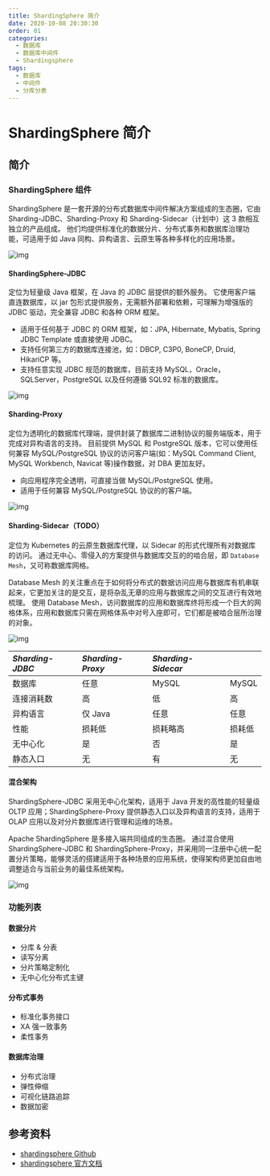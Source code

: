 ```yaml
---
title: ShardingSphere 简介
date: 2020-10-08 20:30:30
order: 01
categories:
  - 数据库
  - 数据库中间件
  - Shardingsphere
tags:
  - 数据库
  - 中间件
  - 分库分表
---
```


# ShardingSphere 简介

## 简介

### ShardingSphere 组件

ShardingSphere 是一套开源的分布式数据库中间件解决方案组成的生态圈，它由 Sharding-JDBC、Sharding-Proxy 和 Sharding-Sidecar（计划中）这 3 款相互独立的产品组成。 他们均提供标准化的数据分片、分布式事务和数据库治理功能，可适用于如 Java 同构、异构语言、云原生等各种多样化的应用场景。

![img](https://raw.githubusercontent.com/dunwu/images/dev/snap/20201008151613.png)

#### ShardingSphere-JDBC

定位为轻量级 Java 框架，在 Java 的 JDBC 层提供的额外服务。 它使用客户端直连数据库，以 jar 包形式提供服务，无需额外部署和依赖，可理解为增强版的 JDBC 驱动，完全兼容 JDBC 和各种 ORM 框架。

- 适用于任何基于 JDBC 的 ORM 框架，如：JPA, Hibernate, Mybatis, Spring JDBC Template 或直接使用 JDBC。
- 支持任何第三方的数据库连接池，如：DBCP, C3P0, BoneCP, Druid, HikariCP 等。
- 支持任意实现 JDBC 规范的数据库，目前支持 MySQL，Oracle，SQLServer，PostgreSQL 以及任何遵循 SQL92 标准的数据库。

![img](https://raw.githubusercontent.com/dunwu/images/dev/snap/20201008151213.png)

#### Sharding-Proxy

定位为透明化的数据库代理端，提供封装了数据库二进制协议的服务端版本，用于完成对异构语言的支持。 目前提供 MySQL 和 PostgreSQL 版本，它可以使用任何兼容 MySQL/PostgreSQL 协议的访问客户端(如：MySQL Command Client, MySQL Workbench, Navicat 等)操作数据，对 DBA 更加友好。

- 向应用程序完全透明，可直接当做 MySQL/PostgreSQL 使用。
- 适用于任何兼容 MySQL/PostgreSQL 协议的的客户端。

![img](https://raw.githubusercontent.com/dunwu/images/dev/snap/20201008151434.png)

#### Sharding-Sidecar（TODO）

定位为 Kubernetes 的云原生数据库代理，以 Sidecar 的形式代理所有对数据库的访问。 通过无中心、零侵入的方案提供与数据库交互的的啮合层，即 `Database Mesh`，又可称数据库网格。

Database Mesh 的关注重点在于如何将分布式的数据访问应用与数据库有机串联起来，它更加关注的是交互，是将杂乱无章的应用与数据库之间的交互进行有效地梳理。 使用 Database Mesh，访问数据库的应用和数据库终将形成一个巨大的网格体系，应用和数据库只需在网格体系中对号入座即可，它们都是被啮合层所治理的对象。

![img](https://raw.githubusercontent.com/dunwu/images/dev/snap/20201008151557.png)

| _Sharding-JDBC_ | _Sharding-Proxy_ | _Sharding-Sidecar_ |        |
| :-------------- | :--------------- | :----------------- | ------ |
| 数据库          | 任意             | MySQL              | MySQL  |
| 连接消耗数      | 高               | 低                 | 高     |
| 异构语言        | 仅 Java          | 任意               | 任意   |
| 性能            | 损耗低           | 损耗略高           | 损耗低 |
| 无中心化        | 是               | 否                 | 是     |
| 静态入口        | 无               | 有                 | 无     |

#### 混合架构

ShardingSphere-JDBC 采用无中心化架构，适用于 Java 开发的高性能的轻量级 OLTP 应用；ShardingSphere-Proxy 提供静态入口以及异构语言的支持，适用于 OLAP 应用以及对分片数据库进行管理和运维的场景。

Apache ShardingSphere 是多接入端共同组成的生态圈。 通过混合使用 ShardingSphere-JDBC 和 ShardingSphere-Proxy，并采用同一注册中心统一配置分片策略，能够灵活的搭建适用于各种场景的应用系统，使得架构师更加自由地调整适合与当前业务的最佳系统架构。

![img](https://raw.githubusercontent.com/dunwu/images/dev/snap/20201008151658.png)

### 功能列表

#### 数据分片

- 分库 & 分表
- 读写分离
- 分片策略定制化
- 无中心化分布式主键

#### 分布式事务

- 标准化事务接口
- XA 强一致事务
- 柔性事务

#### 数据库治理

- 分布式治理
- 弹性伸缩
- 可视化链路追踪
- 数据加密

## 参考资料

- [shardingsphere Github](https://github.com/apache/incubator-shardingsphere)
- [shardingsphere 官方文档](https://shardingsphere.apache.org/document/current/cn/overview/)